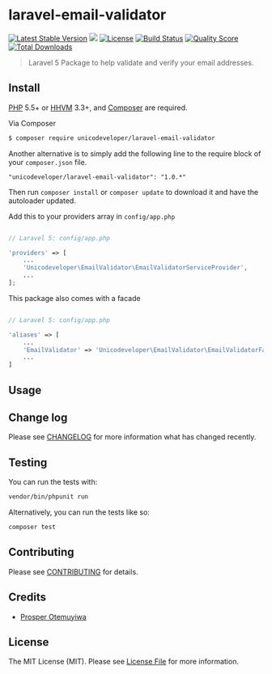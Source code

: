 # laravel-email-validator

[![Latest Stable Version](https://poser.pugx.org/busayo/laravel-yearly/v/stable.svg)](https://packagist.org/packages/unicodeveloper/laravel-email-validator)
![](https://img.shields.io/badge/unicodeveloper-approved-brightgreen.svg)
[![License](https://poser.pugx.org/unicodeveloper/laravel-email-validator/license.svg)](LICENSE.md)
[![Build Status](https://img.shields.io/travis/unicodeveloper/laravel-email-validator.svg)](https://travis-ci.org/unicodeveloper/laravel-email-validator)
[![Quality Score](https://img.shields.io/scrutinizer/g/unicodeveloper/laravel-email-validator.svg?style=flat-square)](https://scrutinizer-ci.com/g/unicodeveloper/laravel-email-validator)
[![Total Downloads](https://img.shields.io/packagist/dt/unicodeveloper/laravel-email-validator.svg?style=flat-square)](https://packagist.org/packages/unicodeveloper/laravel-email-validator)

> Laravel 5 Package to help validate and verify your email addresses.

## Install

[PHP](https://php.net) 5.5+ or [HHVM](http://hhvm.com) 3.3+, and [Composer](https://getcomposer.org) are required.

Via Composer

``` bash
$ composer require unicodeveloper/laravel-email-validator
```

Another alternative is to simply add the following line to the require block of your `composer.json` file.

```
"unicodeveloper/laravel-email-validator": "1.0.*"
```

Then run `composer install` or `composer update` to download it and have the autoloader updated.

Add this to your providers array in `config/app.php`

```php

// Laravel 5: config/app.php

'providers' => [
    ...
    'Unicodeveloper\EmailValidator\EmailValidatorServiceProvider',
    ...
];
```

This package also comes with a facade

```php

// Laravel 5: config/app.php

'aliases' => [
    ...
    'EmailValidator' => 'Unicodeveloper\EmailValidator\EmailValidatorFacade',
    ...
]
```

## Usage

## Change log

Please see [CHANGELOG](CHANGELOG.md) for more information what has changed recently.

## Testing

You can run the tests with:

```bash
vendor/bin/phpunit run
```

Alternatively, you can run the tests like so:

```bash
composer test
```

## Contributing

Please see [CONTRIBUTING](CONTRIBUTING.md) for details.

## Credits

- [Prosper Otemuyiwa](https://twitter.com/unicodeveloper)

## License

The MIT License (MIT). Please see [License File](LICENSE.md) for more information.
